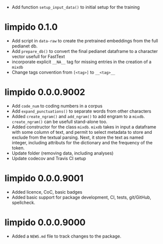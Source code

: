 * Add function `setup_input_data()` to initial setup for the training 

# limpido 0.1.0

* Add script in `data-raw` to create the pretrained embeddings from 
  the full pedianet db.
* Add `prepare_db()` to convert the final pedianet dataframe to a
  character vector usefull for FastText
* incorporate explicit `__NA__` tag for missing entries in the creation
  of a `mixdb`
* Change tags convention from `[<tag>]` to `__<tag>__`

# limpido 0.0.0.9002

* Add `code_num` to coding numbers in a corpus
* Add `expand_punctuations()` to separate words from other characters
* Added `create_ngram()` and `add_ngram()` to add engram to a `mixdb`.
  `create_ngram()` can be usefull stand-alone too.
* Added constructor for the class `mixdb`. `mixdb` takes in input a 
  dataframe with some column of text, and permit to select metadata to
  store and exclude from the textual parsing. Next, it store the text
  as named integer, including attributs for the dictionary and the
  frequency of the token.
* Update folder (removing data, including analyses)
* Update codecov and Travis CI setup

# limpido 0.0.0.9001

* Added licence, CoC, basic badges
* Added basic support for package development, CI, tests, git/GitHub,
  spellcheck.

# limpido 0.0.0.9000

* Added a `NEWS.md` file to track changes to the package.
